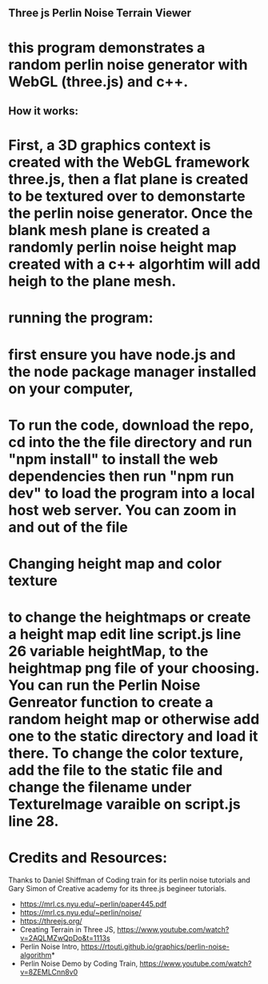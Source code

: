 ## Three js Perlin Noise Terrain Viewer

# this program demonstrates a random perlin noise generator with WebGL (three.js) and c++.

## How it works: 
# First, a 3D graphics context is created with the WebGL framework three.js, then a flat plane is created to be textured over to demonstarte the perlin noise generator. Once the blank mesh plane is created a randomly perlin noise height map created with a c++ algorhtim will add heigh to the plane mesh.

# running the program:
# first ensure you have node.js and the node package manager installed on your computer,
# To run the code, download the repo, cd into the the file directory and run "npm install" to install the web dependencies then run "npm run dev" to load the program into a local host web server. You can zoom in and out of the file 

# Changing height map and color texture
# to change the heightmaps or create a height map edit line script.js line 26 variable heightMap, to the heightmap png file of your choosing. You can run the Perlin Noise Genreator function to create a random height map or otherwise add one to the static directory and load it there. To change the color texture, add the file to the static file and change the filename under TextureImage varaible on script.js line 28.


# Credits and Resources:
Thanks to Daniel Shiffman of Coding train for its perlin noise tutorials and Gary Simon of Creative academy for its three.js begineer tutorials. 

* https://mrl.cs.nyu.edu/~perlin/paper445.pdf
* https://mrl.cs.nyu.edu/~perlin/noise/
* https://threejs.org/
* Creating Terrain in Three JS, https://www.youtube.com/watch?v=2AQLMZwQpDo&t=1113s
* Perlin Noise Intro, https://rtouti.github.io/graphics/perlin-noise-algorithm*
* Perlin Noise Demo by Coding Train, https://www.youtube.com/watch?v=8ZEMLCnn8v0
